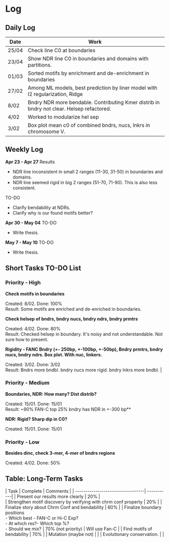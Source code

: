 # Log

## Daily Log
| Date | Work | 
|------|------|
| 25/04| Check line C0 at boundaries |
| 23/04| Show NDR line C0 in boundaries and domains with partitions. |
| 01/03| Sorted motifs by enrichment and de-enrichment in boundaries | 
| 27/02| Among ML models, best prediction by liner model with l2 regularization, Ridge | 
| 8/02 | Bndry NDR more bendable. Contributing Kmer distrib in bndry not clear. Helsep refactored. |
| 4/02 | Worked to modularize hel sep | 
| 3/02 | Box plot mean c0 of combined bndrs, nucs, lnkrs in chromosome V. | 

## Weekly Log

**Apr 23 - Apr 27**
Results 
- NDR line inconsistent in small 2 ranges (11-30, 31-50) in boundaries and domains. 
- NDR line seemed rigid in big 2 ranges (51-70, 71-90). This is also less consistent. 

TO-DO
- Clarify bendability at NDRs. 
- Clarify why is our found motifs better?

**Apr 30 - May 04**
TO-DO
- Write thesis. 

**May 7 - May 10**
TO-DO 
- Write thesis. 
## Short Tasks TO-DO List
### Priority - High
**Check motifs in boundaries** 

Created: 8/02. Done: 100%<br>
Result: Some motifs are enriched and de-enriched in boundaries.

**Check helsep of bndrs, bndry nucs, bndry ndrs, bndry prmtrs** 

Created: 4/02. Done: 80%<br>
Result: Checked helsep in boundary. It's noisy and not understandable. Not sure how to present.

**Rigidity - FANC Bndry (+- 250bp, +-100bp, +-50bp), Bndry prmtrs, bndry nucs, bndry ndrs. Box plot. With nuc, linkers.**

Created: 3/02. Done: 3/02 <br>
Result: Bndrs more bndbl. bndry nucs more rigid. bndry lnkrs more bndbl. |

### Priority - Medium 
**Boundaries, NDR: How many? Dist distrib?** 

Created: 15/01. Done: 15/01 <br>
Result: ~90% FAN-C top 25% bndry has NDR in +-300 bp**

**NDR: Rigid? Sharp dip in C0?** 

Created: 15/01. Done: 15/01

### Priority - Low
**Besides dinc, check 3-mer, 4-mer of bndrs regions** 

Created: 4/02. Done: 50%  


## Table: Long-Term Tasks 
| Task                              |  Complete  | Comments |
| ----------------------------------| -----------|
| Present our results more clearly  |  20% |  
| Strengthen motif discovery by verifying with chrm conf property | 20% |
| Finalize story about Chrm Conf and bendability | 60% |
| Finalize boundary positions<br> - Which best - FAN-C or Hi-C Exp?<br>- At which res?- Which top %? <br>- Should we mix?       |     70% (not priority)       | Will use Fan-C |
| Find motifs of bendability | 70% |
| Mutation (maybe not) |  | 
| Evolutionary conservation. |  |

